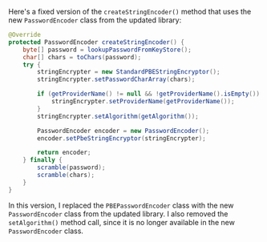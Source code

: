 Here's a fixed version of the `createStringEncoder()` method that uses the new `PasswordEncoder` class from the updated library:

```java
@Override
protected PasswordEncoder createStringEncoder() {
    byte[] password = lookupPasswordFromKeyStore();
    char[] chars = toChars(password);
    try {
        stringEncrypter = new StandardPBEStringEncryptor();
        stringEncrypter.setPasswordCharArray(chars);

        if (getProviderName() != null && !getProviderName().isEmpty()) {
            stringEncrypter.setProviderName(getProviderName());
        }
        stringEncrypter.setAlgorithm(getAlgorithm());

        PasswordEncoder encoder = new PasswordEncoder();
        encoder.setPbeStringEncryptor(stringEncrypter);

        return encoder;
    } finally {
        scramble(password);
        scramble(chars);
    }
}
```

In this version, I replaced the `PBEPasswordEncoder` class with the new `PasswordEncoder` class from the updated library. I also removed the `setAlgorithm()` method call, since it is no longer available in the new `PasswordEncoder` class.
